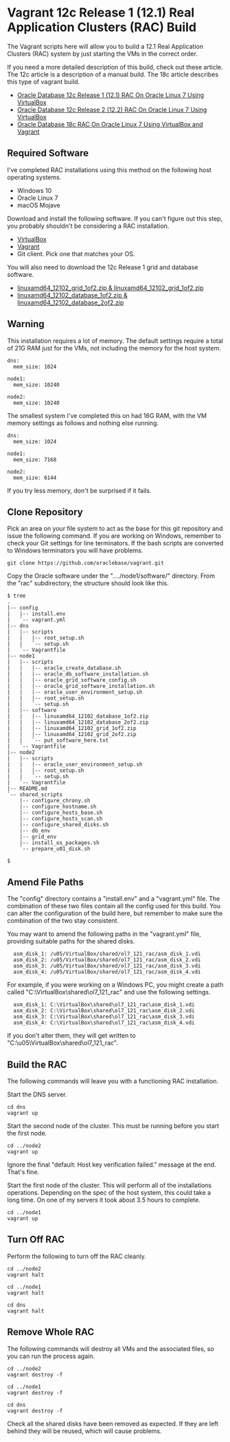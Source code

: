 # Vagrant 12c Release 1 (12.1) Real Application Clusters (RAC) Build

The Vagrant scripts here will allow you to build a 12.1 Real Application Clusters (RAC) system by just starting the VMs in the correct order.

If you need a more detailed description of this build, check out these article. The 12c article is a description of a manual build. The 18c article describes this type of vagrant build.

* [Oracle Database 12c Release 1 (12.1) RAC On Oracle Linux 7 Using VirtualBox](https://oracle-base.com/articles/12c/oracle-db-12cr1-rac-installation-on-oracle-linux-7-using-virtualbox)
* [Oracle Database 12c Release 2 (12.2) RAC On Oracle Linux 7 Using VirtualBox](https://oracle-base.com/articles/12c/oracle-db-12cr2-rac-installation-on-oracle-linux-7-using-virtualbox)
* [Oracle Database 18c RAC On Oracle Linux 7 Using VirtualBox and Vagrant](https://oracle-base.com/articles/18c/oracle-db-18c-rac-installation-on-oracle-linux-7-using-virtualbox)

## Required Software

I've completed RAC installations using this method on the following host operating systems.

* Windows 10
* Oracle Linux 7
* macOS Mojave

Download and install the following software. If you can't figure out this step, you probably shouldn't be considering a RAC installation.

* [VirtualBox](https://www.virtualbox.org/wiki/Downloads)
* [Vagrant](https://www.vagrantup.com/downloads.html)
* Git client. Pick one that matches your OS.

You will also need to download the 12c Release 1 grid and database software.

* [linuxamd64_12102_grid_1of2.zip & linuxamd64_12102_grid_1of2.zip](https://www.oracle.com/technetwork/database/enterprise-edition/downloads/oracle12c-linux-12201-3608234.html)
* [linuxamd64_12102_database_1of2.zip & linuxamd64_12102_database_2of2.zip](https://www.oracle.com/technetwork/database/enterprise-edition/downloads/oracle12c-linux-12201-3608234.html)

## Warning

This installation requires a lot of memory. The default settings require a total of 21G RAM just for the VMs, not including the memory for the host system.

```
dns:
  mem_size: 1024

node1:
  mem_size: 10240

node2:
  mem_size: 10240
```

The smallest system I've completed this on had 16G RAM, with the VM memory settings as follows and nothing else running.

```
dns:
  mem_size: 1024

node1:
  mem_size: 7168

node2:
  mem_size: 6144
```

If you try less memory, don't be surprised if it fails.

## Clone Repository

Pick an area on your file system to act as the base for this git repository and issue the following command. If you are working on Windows, remember to check your Git settings for line terminators. If the bash scripts are converted to Windows terminators you will have problems.

```
git clone https://github.com/oraclebase/vagrant.git
```

Copy the Oracle software under the "..../node1/software/" directory. From the "rac" subdirectory, the structure should look like this.

```
$ tree
.
|-- config
|   |-- install.env
|   `-- vagrant.yml
|-- dns
|   |-- scripts
|   |   |-- root_setup.sh
|   |   `-- setup.sh
|   `-- Vagrantfile
|-- node1
|   |-- scripts
|   |   |-- oracle_create_database.sh
|   |   |-- oracle_db_software_installation.sh
|   |   |-- oracle_grid_software_config.sh
|   |   |-- oracle_grid_software_installation.sh
|   |   |-- oracle_user_environment_setup.sh
|   |   |-- root_setup.sh
|   |   `-- setup.sh
|   |-- software
|   |   |-- linuxamd64_12102_database_1of2.zip
|   |   |-- linuxamd64_12102_database_2of2.zip
|   |   |-- linuxamd64_12102_grid_1of2.zip
|   |   |-- linuxamd64_12102_grid_2of2.zip
|   |   `-- put_software_here.txt
|   `-- Vagrantfile
|-- node2
|   |-- scripts
|   |   |-- oracle_user_environment_setup.sh
|   |   |-- root_setup.sh
|   |   `-- setup.sh
|   `-- Vagrantfile
|-- README.md
`-- shared_scripts
    |-- configure_chrony.sh
    |-- configure_hostname.sh
    |-- configure_hosts_base.sh
    |-- configure_hosts_scan.sh
    |-- configure_shared_disks.sh
    |-- db_env
    |-- grid_env
    |-- install_os_packages.sh
    `-- prepare_u01_disk.sh

$ 
```

## Amend File Paths

The "config" directory contains a "install.env" and a "vagrant.yml" file. The combination of these two files contain all the config used for this build. You can alter the configuration of the build here, but remember to make sure the combination of the two stay consistent.

You may want to amend the following paths in the "vagrant.yml" file, providing suitable paths for the shared disks.

```
  asm_disk_1: /u05/VirtualBox/shared/ol7_121_rac/asm_disk_1.vdi
  asm_disk_2: /u05/VirtualBox/shared/ol7_121_rac/asm_disk_2.vdi
  asm_disk_3: /u05/VirtualBox/shared/ol7_121_rac/asm_disk_3.vdi
  asm_disk_4: /u05/VirtualBox/shared/ol7_121_rac/asm_disk_4.vdi
```

For example, if you were working on a Windows PC, you might create a path called "C:\VirtualBox\shared\ol7_121_rac" and use the following settings.

```
  asm_disk_1: C:\VirtualBox\shared\ol7_121_rac\asm_disk_1.vdi
  asm_disk_2: C:\VirtualBox\shared\ol7_121_rac\asm_disk_2.vdi
  asm_disk_3: C:\VirtualBox\shared\ol7_121_rac\asm_disk_3.vdi
  asm_disk_4: C:\VirtualBox\shared\ol7_121_rac\asm_disk_4.vdi
```

If you don't alter them, they will get written to "C:\u05\VirtualBox\shared\ol7_121_rac".

## Build the RAC

The following commands will leave you with a functioning RAC installation.

Start the DNS server.

```
cd dns
vagrant up
```

Start the second node of the cluster. This must be running before you start the first node.

```
cd ../node2
vagrant up
```

Ignore the final "default: Host key verification failed." message at the end. That's fine.

Start the first node of the cluster. This will perform all of the installations operations. Depending on the spec of the host system, this could take a long time. On one of my servers it took about 3.5 hours to complete.

```
cd ../node1
vagrant up
```

## Turn Off RAC

Perform the following to turn off the RAC cleanly.

```
cd ../node2
vagrant halt

cd ../node1
vagrant halt

cd dns
vagrant halt
```

## Remove Whole RAC

The following commands will destroy all VMs and the associated files, so you can run the process again.

```
cd ../node2
vagrant destroy -f

cd ../node1
vagrant destroy -f

cd dns
vagrant destroy -f
```

Check all the shared disks have been removed as expected. If they are left behind they will be reused, which will cause problems.
